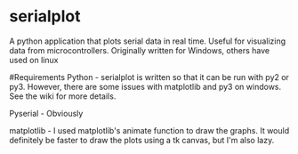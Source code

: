 # serialplot
A python application that plots serial data in real time. Useful for visualizing data from microcontrollers. Originally written for Windows, others have used on linux

#Requirements
Python - serialplot is written so that it can be run with py2 or py3. However, there are some issues with matplotlib and py3 on windows. See the wiki for more details.

Pyserial - Obviously

matplotlib - I used matplotlib's animate function to draw the graphs. It would definitely be faster to draw the plots using a tk canvas, but I'm also lazy.

